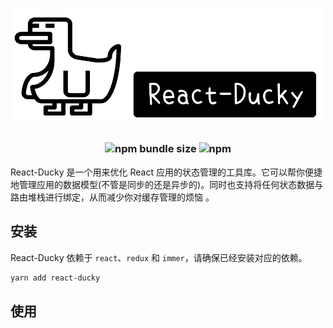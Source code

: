 
<h3 align="center">
  <a href="./demo/logo.png">
  <img src="./demo/logo.png?raw=true" alt="React-Ducky Logo" width="500">
  </a>
</h3>
<h3 align="center">
  <img alt="npm bundle size" src="https://img.shields.io/bundlephobia/minzip/react-ducky">
  <img alt="npm" src="https://img.shields.io/npm/dy/react-ducky">
</h3>

React-Ducky 是一个用来优化 React 应用的状态管理的工具库。它可以帮你便捷地管理应用的数据模型(不管是同步的还是异步的)。同时也支持将任何状态数据与路由堆栈进行绑定，从而减少你对缓存管理的烦恼 。

## 安装

React-Ducky 依赖于 `react`、`redux` 和 `immer`，请确保已经安装对应的依赖。

```sh
yarn add react-ducky
```

## 使用



